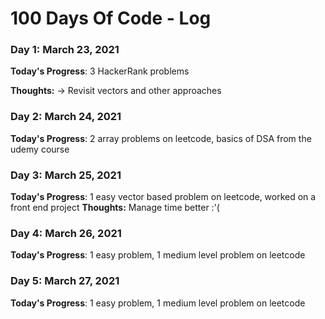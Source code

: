 # 100 Days Of Code - Log

### Day 1: March 23, 2021

**Today's Progress**: 3 HackerRank problems

**Thoughts:** -> Revisit vectors and other approaches


### Day 2: March 24, 2021

**Today's Progress**: 2 array problems on leetcode, basics of DSA from the udemy course


### Day 3: March 25, 2021

**Today's Progress**: 1 easy vector based problem on leetcode, worked on a front end project
**Thoughts:** Manage time better :'(

### Day 4: March 26, 2021

**Today's Progress**: 1 easy problem, 1 medium level problem on leetcode

### Day 5: March 27, 2021

**Today's Progress**: 1 easy problem, 1 medium level problem on leetcode






